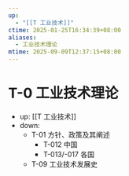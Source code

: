 ```yaml
---
up:
  - "[[T 工业技术]]"
ctime: 2025-01-25T16:34:39+08:00
aliases:
  - 工业技术理论
mtime: 2025-09-09T12:37:15+08:00
---
```


# T-0 工业技术理论

- up: [[T 工业技术]]
- down:
	- T-01 方针、政策及其阐述
		- T-012 中国
		- T-013/-017 各国
	- T-09 工业技术发展史
